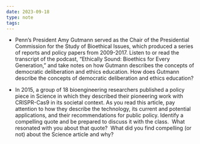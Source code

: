 ```yaml
---
date: 2023-09-18
type: note
tags: 
---
```

- Penn’s President Amy Gutmann served as the Chair of the Presidential Commission for the Study of Bioethical Issues, which produced a series of reports and policy papers from 2009-2017. Listen to or read the transcript of the podcast, “Ethically Sound: Bioethics for Every Generation,” and take notes on how Gutmann describes the concepts of democratic deliberation and ethics education. How does Gutmann describe the concepts of democratic deliberation and ethics education?

- In 2015, a group of 18 bioengineering researchers published a policy piece in Science in which they described their pioneering work with CRISPR-Cas9 in its societal context. As you read this article, pay attention to how they describe the technology, its current and potential applications, and their recommendations for public policy. Identify a compelling quote and be prepared to discuss it with the class.  What resonated with you about that quote?  What did you find compelling (or not) about the Science article and why?
